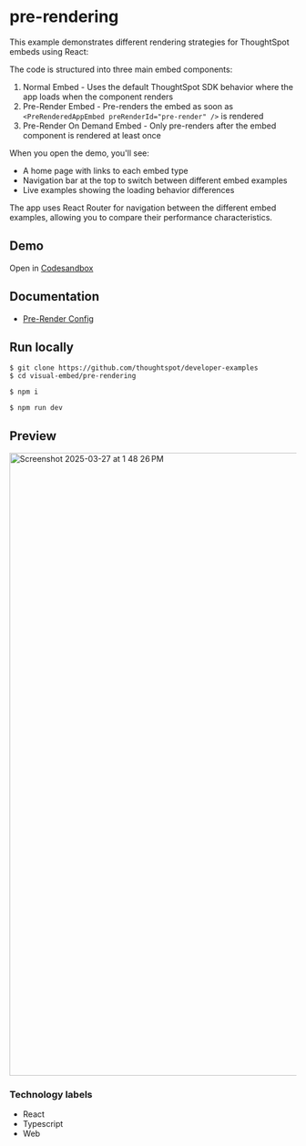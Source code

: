 # pre-rendering

This example demonstrates different rendering strategies for ThoughtSpot embeds using React:

The code is structured into three main embed components:

1. Normal Embed - Uses the default ThoughtSpot SDK behavior where the app loads when the component renders
2. Pre-Render Embed - Pre-renders the embed as soon as `<PreRenderedAppEmbed preRenderId="pre-render" />` is rendered
3. Pre-Render On Demand Embed - Only pre-renders after the embed component is rendered at least once

When you open the demo, you'll see:

- A home page with links to each embed type
- Navigation bar at the top to switch between different embed examples
- Live examples showing the loading behavior differences

The app uses React Router for navigation between the different embed examples, allowing you to compare their performance characteristics.

## Demo

Open in [Codesandbox](https://githubbox.com/thoughtspot/developer-examples/tree/main/visual-embed/pre-rendering)

## Documentation
  - [Pre-Render Config](https://developers.thoughtspot.com/docs/Interface_AppViewConfig#_prerenderid)

## Run locally

```
$ git clone https://github.com/thoughtspot/developer-examples
$ cd visual-embed/pre-rendering
```

```
$ npm i
```

```
$ npm run dev
```

## Preview
<img width="1094" alt="Screenshot 2025-03-27 at 1 48 26 PM" src="https://github.com/user-attachments/assets/0fec38d1-f267-4824-a384-0aab76225082" />


### Technology labels

- React
- Typescript
- Web
